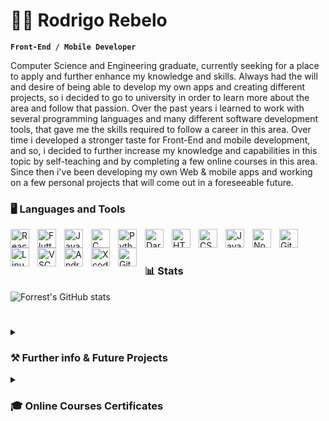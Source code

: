 # 👨‍💻 Rodrigo Rebelo

**`Front-End / Mobile Developer`**

Computer Science and Engineering graduate, currently seeking for a place to apply and further enhance my knowledge and skills.
Always had the will and desire of being able to develop my own apps and creating different projects, so i decided to go to university in order to learn more about the area and follow that passion.
Over the past years i learned to work with several programming languages and many different software development tools, that gave me the skills required to follow a career in this area.
Over time i developed a stronger taste for Front-End and mobile development, and so, i decided to further increase my knowledge and capabilities in this topic by self-teaching and by completing a few online courses in this area.
Since then i've been developing my own Web & mobile apps and working on a few personal projects that will come out in a foreseeable future.

### 🖥️ Languages and Tools

<img align="left" alt="React" width="30px" style="padding-right:10px;" src="https://cdn.jsdelivr.net/gh/devicons/devicon/icons/react/react-original.svg" />
<img align="left" alt="Flutter" width="30px" style="padding-right:10px;" src="https://cdn.jsdelivr.net/gh/devicons/devicon/icons/flutter/flutter-original.svg" />
<img align="left" alt="Java" width="30px" style="padding-right:10px;" src="https://cdn.jsdelivr.net/gh/devicons/devicon/icons/java/java-original.svg"/>
<img align="left" alt="C" width="30px" style="padding-right:10px;" src="https://cdn.jsdelivr.net/gh/devicons/devicon/icons/c/c-original.svg" />
<img align="left" alt="Python" width="30px" style="padding-right:10px;" src="https://cdn.jsdelivr.net/gh/devicons/devicon/icons/python/python-plain.svg" />
<img align="left" alt="Dart" width="30px" style="padding-right:10px;" src="https://cdn.jsdelivr.net/gh/devicons/devicon/icons/dart/dart-original.svg" />
<img align="left" alt="HTML" width="30px" style="padding-right:10px;" src="https://cdn.jsdelivr.net/gh/devicons/devicon/icons/html5/html5-plain.svg" />
<img align="left" alt="CSS" width="30px" style="padding-right:10px;" src="https://cdn.jsdelivr.net/gh/devicons/devicon/icons/css3/css3-plain.svg" />
<img align="left" alt="JavaScript" width="30px" style="padding-right:10px;" src="https://cdn.jsdelivr.net/gh/devicons/devicon/icons/javascript/javascript-plain.svg" />
<img align="left" alt="NodeJS" width="30px" style="padding-right:10px;" src="https://cdn.jsdelivr.net/gh/devicons/devicon/icons/nodejs/nodejs-original.svg" />
<img align="left" alt="Git" width="30px" style="padding-right:10px;" src="https://cdn.jsdelivr.net/gh/devicons/devicon/icons/git/git-original.svg" />
<img align="left" alt="Linux" width="30px" style="padding-right:10px;" src="https://cdn.jsdelivr.net/gh/devicons/devicon/icons/linux/linux-original.svg" />
<img align="left" alt="VSCode" width="30px" style="padding-right:10px;" src="https://cdn.jsdelivr.net/gh/devicons/devicon/icons/vscode/vscode-original.svg" />
<img align="left" alt="AndroidStudio" width="30px" style="padding-right:10px;" src="https://cdn.jsdelivr.net/gh/devicons/devicon/icons/androidstudio/androidstudio-original.svg" />
<img align="left" alt="Xcode" width="30px" style="padding-right:10px;" src="https://cdn.jsdelivr.net/gh/devicons/devicon/icons/xcode/xcode-original.svg" />
<img align="left" alt="GitHub" width="30px" style="padding-right:10px;" src="https://cdn.jsdelivr.net/gh/devicons/devicon/icons/github/github-original.svg" />
<br />

#

### 📊 Stats

![Forrest's GitHub stats](https://github-readme-stats.vercel.app/api?username=EscadaRebelo&show_icons=true&theme=blueberry)

<!-- ![GitHub Streak](https://streak-stats.demolab.com?user=ForrestKnight&theme=gruvbox&border_radius=4.5) -->

#
<details>
 <summary><h3>⚒️ Further info & Future Projects</h3></summary>
   During my time in university I had the experience of working with colleagues in varied projects(including my final graduation project) at the Assisted Living Computing and Telecommunications Laboratory - ALLab, 
   which gave me the oppurtunity of learning a lot about different fields on IT and its research areas.
While working with them, I developed a project called "Monitoring platform and irrigation control for precision agriculture" (find the project on my website).
 In the future i'm planning on adding a bunch of new features and extending functionalities to a house environment.
Where users will be able to control their garden watering, home temperature, home security and lightning, all throw a mobile app.
 <p>
  Currently I'm developing a basketball app for coaches, where they can register players physical data, game statistics, individual and collective practice drills, practice attendance sheet, and a bunch of other features. Players will also have access to the app, to stay in track of their data and to receive updates from the coaching staff. Ultimately this app has the purpose to facilitate the work of the coaching team and to motivate athletes by showing them their progression over time.
  </p>
</details>
 
 

<details>
 <summary><h3>🎓 Online Courses Certificates</h3></summary>
 <img align="left" alt="React" width="400px" style="padding-right:10px;" src="https://i.imgur.com/8qn39jy.jpg" />
 <img align="left" alt="Flutter" width="400px" style="padding-right:10px;" src="https://i.imgur.com/5nreflz.jpg" />

